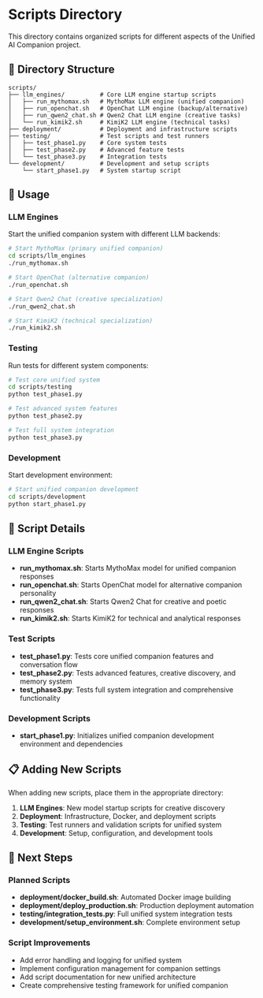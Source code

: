 # Scripts Directory

This directory contains organized scripts for different aspects of the Unified AI Companion project.

## 📁 Directory Structure

```
scripts/
├── llm_engines/          # Core LLM engine startup scripts
│   ├── run_mythomax.sh   # MythoMax LLM engine (unified companion)
│   ├── run_openchat.sh   # OpenChat LLM engine (backup/alternative)
│   ├── run_qwen2_chat.sh # Qwen2 Chat LLM engine (creative tasks)
│   └── run_kimik2.sh     # KimiK2 LLM engine (technical tasks)
├── deployment/           # Deployment and infrastructure scripts
├── testing/              # Test scripts and test runners
│   ├── test_phase1.py    # Core system tests
│   ├── test_phase2.py    # Advanced feature tests
│   └── test_phase3.py    # Integration tests
└── development/          # Development and setup scripts
    └── start_phase1.py   # System startup script
```

## 🚀 Usage

### LLM Engines
Start the unified companion system with different LLM backends:

```bash
# Start MythoMax (primary unified companion)
cd scripts/llm_engines
./run_mythomax.sh

# Start OpenChat (alternative companion)
./run_openchat.sh

# Start Qwen2 Chat (creative specialization)
./run_qwen2_chat.sh

# Start KimiK2 (technical specialization)
./run_kimik2.sh
```

### Testing
Run tests for different system components:

```bash
# Test core unified system
cd scripts/testing
python test_phase1.py

# Test advanced system features
python test_phase2.py

# Test full system integration
python test_phase3.py
```

### Development
Start development environment:

```bash
# Start unified companion development
cd scripts/development
python start_phase1.py
```

## 🔧 Script Details

### LLM Engine Scripts
- **run_mythomax.sh**: Starts MythoMax model for unified companion responses
- **run_openchat.sh**: Starts OpenChat model for alternative companion personality
- **run_qwen2_chat.sh**: Starts Qwen2 Chat for creative and poetic responses
- **run_kimik2.sh**: Starts KimiK2 for technical and analytical responses

### Test Scripts
- **test_phase1.py**: Tests core unified companion features and conversation flow
- **test_phase2.py**: Tests advanced features, creative discovery, and memory system
- **test_phase3.py**: Tests full system integration and comprehensive functionality

### Development Scripts
- **start_phase1.py**: Initializes unified companion development environment and dependencies

## 📋 Adding New Scripts

When adding new scripts, place them in the appropriate directory:

1. **LLM Engines**: New model startup scripts for creative discovery
2. **Deployment**: Infrastructure, Docker, and deployment scripts
3. **Testing**: Test runners and validation scripts for unified system
4. **Development**: Setup, configuration, and development tools

## 🎯 Next Steps

### Planned Scripts
- **deployment/docker_build.sh**: Automated Docker image building
- **deployment/deploy_production.sh**: Production deployment automation
- **testing/integration_tests.py**: Full unified system integration tests
- **development/setup_environment.sh**: Complete environment setup

### Script Improvements
- Add error handling and logging for unified system
- Implement configuration management for companion settings
- Add script documentation for new unified architecture
- Create comprehensive testing framework for unified companion
